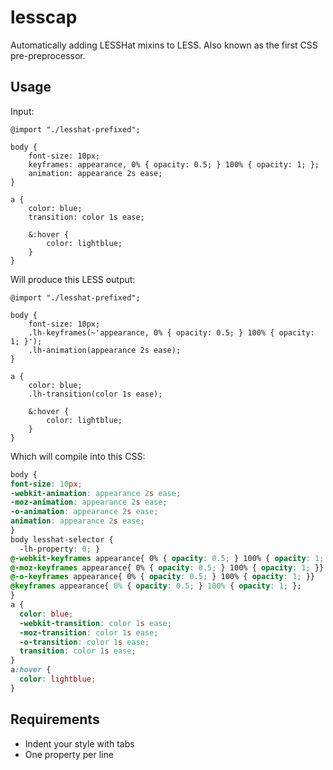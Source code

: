 # lesscap

Automatically adding LESSHat mixins to LESS. Also known as the first CSS pre-preprocessor.

## Usage

Input:

```
@import "./lesshat-prefixed";

body {
	font-size: 10px;
	keyframes: appearance, 0% { opacity: 0.5; } 100% { opacity: 1; };
	animation: appearance 2s ease;
}

a {
	color: blue;
	transition: color 1s ease;
	
	&:hover {
		color: lightblue;
	}
}
```

Will produce this LESS output:


```
@import "./lesshat-prefixed";

body {
	font-size: 10px;
	.lh-keyframes(~'appearance, 0% { opacity: 0.5; } 100% { opacity: 1; }');
	.lh-animation(appearance 2s ease);
}

a {
	color: blue;
	.lh-transition(color 1s ease);
	
	&:hover {
		color: lightblue;
	}
}
```

Which will compile into this CSS:

```css
body {
font-size: 10px;
-webkit-animation: appearance 2s ease;
-moz-animation: appearance 2s ease;
-o-animation: appearance 2s ease;
animation: appearance 2s ease;
}
body lesshat-selector {
  -lh-property: 0; } 
@-webkit-keyframes appearance{ 0% { opacity: 0.5; } 100% { opacity: 1; }}
@-moz-keyframes appearance{ 0% { opacity: 0.5; } 100% { opacity: 1; }}
@-o-keyframes appearance{ 0% { opacity: 0.5; } 100% { opacity: 1; }}
@keyframes appearance{ 0% { opacity: 0.5; } 100% { opacity: 1; };
}
a {
  color: blue;
  -webkit-transition: color 1s ease;
  -moz-transition: color 1s ease;
  -o-transition: color 1s ease;
  transition: color 1s ease;
}
a:hover {
  color: lightblue;
}

```

## Requirements

 - Indent your style with tabs
 - One property per line